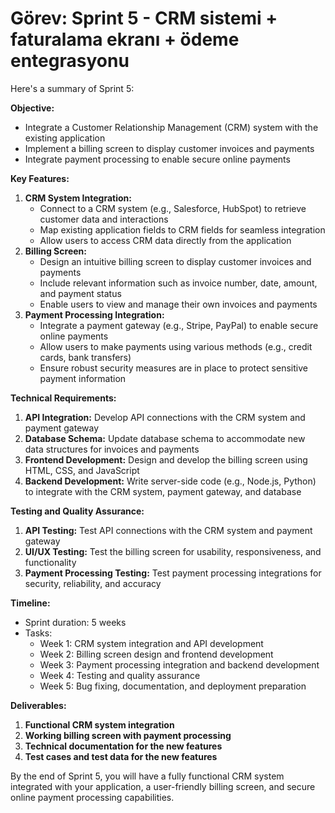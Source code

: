 # Görev: Sprint 5 - CRM sistemi + faturalama ekranı + ödeme entegrasyonu

Here's a summary of Sprint 5:

**Objective:**

* Integrate a Customer Relationship Management (CRM) system with the existing application
* Implement a billing screen to display customer invoices and payments
* Integrate payment processing to enable secure online payments

**Key Features:**

1. **CRM System Integration:**
	* Connect to a CRM system (e.g., Salesforce, HubSpot) to retrieve customer data and interactions
	* Map existing application fields to CRM fields for seamless integration
	* Allow users to access CRM data directly from the application
2. **Billing Screen:**
	* Design an intuitive billing screen to display customer invoices and payments
	* Include relevant information such as invoice number, date, amount, and payment status
	* Enable users to view and manage their own invoices and payments
3. **Payment Processing Integration:**
	* Integrate a payment gateway (e.g., Stripe, PayPal) to enable secure online payments
	* Allow users to make payments using various methods (e.g., credit cards, bank transfers)
	* Ensure robust security measures are in place to protect sensitive payment information

**Technical Requirements:**

1. **API Integration:** Develop API connections with the CRM system and payment gateway
2. **Database Schema:** Update database schema to accommodate new data structures for invoices and payments
3. **Frontend Development:** Design and develop the billing screen using HTML, CSS, and JavaScript
4. **Backend Development:** Write server-side code (e.g., Node.js, Python) to integrate with the CRM system, payment gateway, and database

**Testing and Quality Assurance:**

1. **API Testing:** Test API connections with the CRM system and payment gateway
2. **UI/UX Testing:** Test the billing screen for usability, responsiveness, and functionality
3. **Payment Processing Testing:** Test payment processing integrations for security, reliability, and accuracy

**Timeline:**

* Sprint duration: 5 weeks
* Tasks:
	+ Week 1: CRM system integration and API development
	+ Week 2: Billing screen design and frontend development
	+ Week 3: Payment processing integration and backend development
	+ Week 4: Testing and quality assurance
	+ Week 5: Bug fixing, documentation, and deployment preparation

**Deliverables:**

1. **Functional CRM system integration**
2. **Working billing screen with payment processing**
3. **Technical documentation for the new features**
4. **Test cases and test data for the new features**

By the end of Sprint 5, you will have a fully functional CRM system integrated with your application, a user-friendly billing screen, and secure online payment processing capabilities.